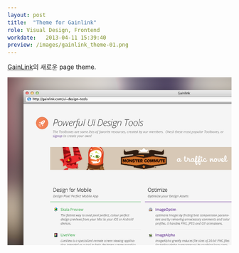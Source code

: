 ```yaml
---
layout: post
title:  "Theme for Gainlink"
role: Visual Design, Frontend
workdate:   2013-04-11 15:39:40
preview: /images/gainlink_theme-01.png
---
```


[GainLink](http://gainlink.com)의 새로운 page theme.

![Picture 1](/images/gainlink_theme-01.png)